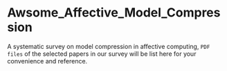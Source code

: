 # Awsome_Affective_Model_Compression
A systematic survey on model compression in affective computing, `PDF files` of the selected papers in our survey will be list here for your convenience and reference.
